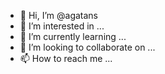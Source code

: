 - 👋 Hi, I’m @agatans
- 👀 I’m interested in ...
- 🌱 I’m currently learning ...
- 💞️ I’m looking to collaborate on ...
- 📫 How to reach me ...

<!---
agatans/agatans is a ✨ special ✨ repository because its `README.md` (this file) appears on your GitHub profile.
You can click the Preview link to take a look at your changes.
--->
